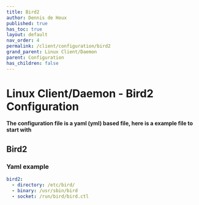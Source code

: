 ```yaml
---
title: Bird2
author: Dennis de Houx
published: true
has_toc: true
layout: default
nav_order: 4
permalink: /client/configuration/bird2
grand_parent: Linux Client/Daemon
parent: Configuration
has_children: false
---
```


# Linux Client/Daemon - Bird2 Configuration

**The configuration file is a yaml (yml) based file, here is a example file to start with**

## Bird2

### Yaml example

```yaml
bird2:
  - directory: /etc/bird/
  - binary: /usr/sbin/bird
  - socket: /run/bird/bird.ctl
```
